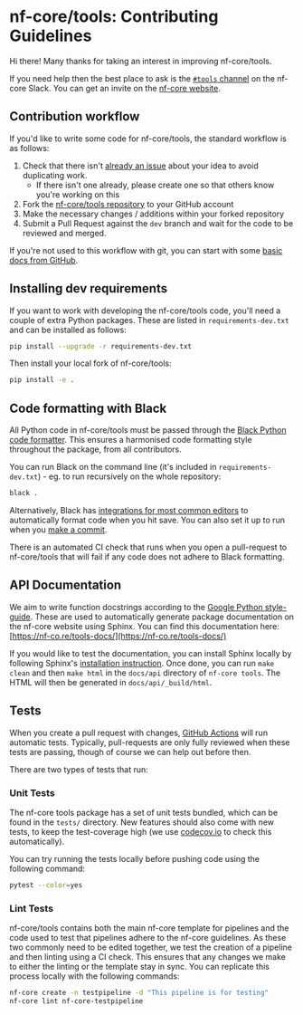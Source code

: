 # nf-core/tools: Contributing Guidelines

Hi there! Many thanks for taking an interest in improving nf-core/tools.

If you need help then the best place to ask is the [`#tools` channel](https://nfcore.slack.com/channels/tools) on the nf-core Slack.
You can get an invite on the [nf-core website](https://nf-co.re/join/slack/).

## Contribution workflow

If you'd like to write some code for nf-core/tools, the standard workflow
is as follows:

1. Check that there isn't [already an issue](https://github.com/nf-core/tools/issues) about your idea to avoid duplicating work.
   - If there isn't one already, please create one so that others know you're working on this
2. Fork the [nf-core/tools repository](https://github.com/nf-core/tools) to your GitHub account
3. Make the necessary changes / additions within your forked repository
4. Submit a Pull Request against the `dev` branch and wait for the code to be reviewed and merged.

If you're not used to this workflow with git, you can start with some [basic docs from GitHub](https://help.github.com/articles/fork-a-repo/).

## Installing dev requirements

If you want to work with developing the nf-core/tools code, you'll need a couple of extra Python packages.
These are listed in `requirements-dev.txt` and can be installed as follows:

```bash
pip install --upgrade -r requirements-dev.txt
```

Then install your local fork of nf-core/tools:

```bash
pip install -e .
```

## Code formatting with Black

All Python code in nf-core/tools must be passed through the [Black Python code formatter](https://black.readthedocs.io/en/stable/).
This ensures a harmonised code formatting style throughout the package, from all contributors.

You can run Black on the command line (it's included in `requirements-dev.txt`) - eg. to run recursively on the whole repository:

```bash
black .
```

Alternatively, Black has [integrations for most common editors](https://black.readthedocs.io/en/stable/editor_integration.html)
to automatically format code when you hit save.
You can also set it up to run when you [make a commit](https://black.readthedocs.io/en/stable/version_control_integration.html).

There is an automated CI check that runs when you open a pull-request to nf-core/tools that will fail if
any code does not adhere to Black formatting.

## API Documentation

We aim to write function docstrings according to the [Google Python style-guide](https://github.com/google/styleguide/blob/gh-pages/pyguide.md#38-comments-and-docstrings). These are used to automatically generate package documentation on the nf-core website using Sphinx.
You can find this documentation here: [https://nf-co.re/tools-docs/](https://nf-co.re/tools-docs/)

If you would like to test the documentation, you can install Sphinx locally by following Sphinx's [installation instruction](https://www.sphinx-doc.org/en/master/usage/installation.html).
Once done, you can run `make clean` and then `make html` in the `docs/api` directory of `nf-core tools`.
The HTML will then be generated in `docs/api/_build/html`.

## Tests

When you create a pull request with changes, [GitHub Actions](https://github.com/features/actions) will run automatic tests.
Typically, pull-requests are only fully reviewed when these tests are passing, though of course we can help out before then.

There are two types of tests that run:

### Unit Tests

The nf-core tools package has a set of unit tests bundled, which can be found in the `tests/` directory.
New features should also come with new tests, to keep the test-coverage high (we use [codecov.io](https://codecov.io/gh/nf-core/tools/) to check this automatically).

You can try running the tests locally before pushing code using the following command:

```bash
pytest --color=yes
```

### Lint Tests

nf-core/tools contains both the main nf-core template for pipelines and the code used to test that pipelines adhere to the nf-core guidelines.
As these two commonly need to be edited together, we test the creation of a pipeline and then linting using a CI check.
This ensures that any changes we make to either the linting or the template stay in sync.
You can replicate this process locally with the following commands:

```bash
nf-core create -n testpipeline -d "This pipeline is for testing"
nf-core lint nf-core-testpipeline
```
